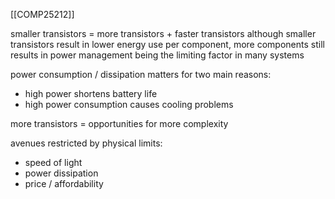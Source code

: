 [[COMP25212]]

smaller transistors = more transistors + faster transistors
although smaller transistors result in lower energy use per component, more components still results in power management being the limiting factor in many systems

power consumption / dissipation matters for two main reasons:
- high power shortens battery life
- high power consumption causes cooling problems

more transistors = opportunities for more complexity

avenues restricted by physical limits:
- speed of light
- power dissipation
- price / affordability